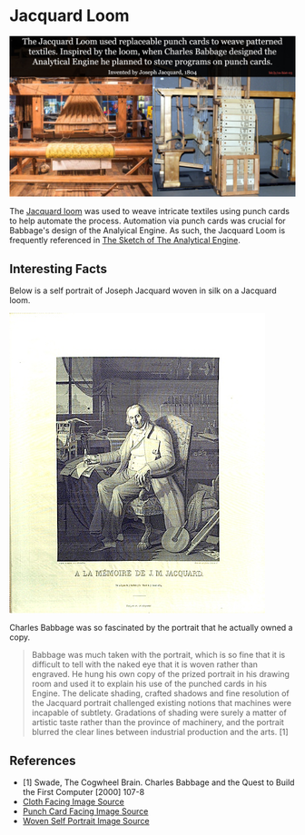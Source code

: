# Jacquard Loom
![jacquard loom](jacquard-loom.jpg)

The [Jacquard loom](https://en.wikipedia.org/wiki/Jacquard_loom) was used to weave intricate textiles using punch cards to help
automate the process. Automation via punch cards was crucial for Babbage's design
of the Analyical Engine. As such, the Jacquard Loom is frequently referenced in
[The Sketch of The Analytical Engine](bit.ly/cs-hist-02).

## Interesting Facts
Below is a self portrait of Joseph Jacquard woven in silk on a Jacquard loom.

![jacquard self portrait](jacquard-woven-self-portrait.jpg)

Charles Babbage was so fascinated by the portrait that he actually owned a copy.

> Babbage was much taken with the portrait, which is so fine that it is difficult to tell with the naked eye that it is woven rather than engraved. He hung his own copy of the prized portrait in his drawing room and used it to explain his use of the punched cards in his Engine. The delicate shading, crafted shadows and fine resolution of the Jacquard portrait challenged existing notions that machines were incapable of subtlety. Gradations of shading were surely a matter of artistic taste rather than the province of machinery, and the portrait blurred the clear lines between industrial production and the arts. [1]

## References
* [1] Swade, The Cogwheel Brain. Charles Babbage and the Quest to Build the First Computer [2000] 107-8
* [Cloth Facing Image Source](https://tissura.com/articles/jacquard-fabrics)
* [Punch Card Facing Image Source](http://addiator.blogspot.com/2011/10/jacquards-loom-and-stored-programme.html)
* [Woven Self Portrait Image Source](http://www.historyofinformation.com/image.php?id=469)
